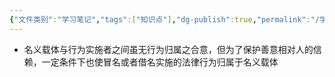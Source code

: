 ```yaml
---
{"文件类别":"学习笔记","tags":["知识点"],"dg-publish":true,"permalink":"/学习笔记/知识点/冒名行为与借名行为规则/","dgPassFrontmatter":true,"noteIcon":""}
---
```


- 名义载体与行为实施者之间虽无行为归属之合意，但为了保护善意相对人的信赖，一定条件下也使冒名或者借名实施的法律行为归属于名义载体